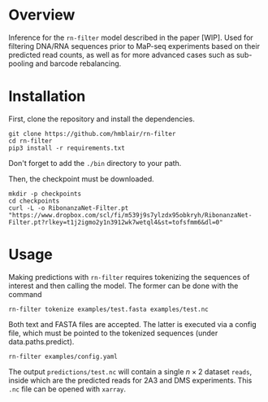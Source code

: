 # Overview

Inference for the `rn-filter` model described in the paper \[WIP\]. Used for filtering DNA/RNA sequences prior to MaP-seq experiments based on their predicted read counts, as well as for more advanced cases such as sub-pooling and barcode rebalancing.

# Installation

First, clone the repository and install the dependencies.
```
git clone https://github.com/hmblair/rn-filter
cd rn-filter
pip3 install -r requirements.txt
```
Don't forget to add the `./bin` directory to your path.

Then, the checkpoint must be downloaded.
```
mkdir -p checkpoints
cd checkpoints
curl -L -o RibonanzaNet-Filter.pt "https://www.dropbox.com/scl/fi/m539j9s7ylzdx95obkryh/RibonanzaNet-Filter.pt?rlkey=t1j2igmo2y1n3912wk7wetql4&st=tofsfmm6&dl=0"
```

# Usage

Making predictions with `rn-filter` requires tokenizing the sequences of interest and then calling the model. The former can be done with the command
```
rn-filter tokenize examples/test.fasta examples/test.nc
```
Both text and FASTA files are accepted. The latter is executed via a config file, which must be pointed to the tokenized sequences (under data.paths.predict).
```
rn-filter examples/config.yaml
```
The output `predictions/test.nc` will contain a single $`n \times 2`$ dataset `reads`, inside which are the predicted reads for 2A3 and DMS experiments. This `.nc` file can be opened with `xarray`.
